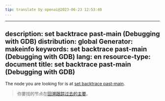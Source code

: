 ```yaml
---
tip: translate by openai@2023-06-23 12:53:40
...
```

---
description: set backtrace past-main (Debugging with GDB)
distribution: global
Generator: makeinfo
keywords: set backtrace past-main (Debugging with GDB)
lang: en
resource-type: document
title: set backtrace past-main (Debugging with GDB)
---------------------------------------------------

The node you are looking for is at [set backtrace past-main](Backtrace.html#set-backtrace-past_002dmain).

> 你要找的节点在[回溯跟踪过去的主要](Backtrace.html#set-backtrace-past_002dmain)。
